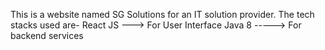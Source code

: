 This is a website named SG Solutions for an IT solution provider. The tech stacks used are-
React JS ---> For User Interface
Java 8 -----> For backend services
